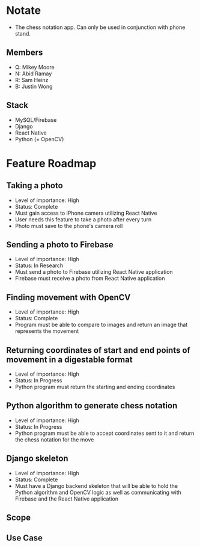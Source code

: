 # Notate
- The chess notation app.  Can only be used in conjunction with phone stand.

## Members
- Q: Mikey Moore 
- N: Abid Ramay 
- R: Sam Heinz
- B: Justin Wong

## Stack
- MySQL/Firebase
- Django
- React Native
- Python (+ OpenCV)

# Feature Roadmap

## Taking a photo
- Level of importance: High
- Status: Complete
- Must gain access to iPhone camera utilizing React Native
- User needs this feature to take a photo after every turn
- Photo must save to the phone's camera roll

## Sending a photo to Firebase
- Level of importance: High
- Status: In Research
- Must send a photo to Firebase utilizing React Native application
- Firebase must receive a photo from React Native application

## Finding movement with OpenCV
- Level of importance: High
- Status: Complete
- Program must be able to compare to images and return an image that represents the movement

## Returning coordinates of start and end points of movement in a digestable format
- Level of importance: High
- Status: In Progress 
- Python program must return the starting and ending coordinates 

## Python algorithm to generate chess notation
- Level of importance: High
- Status: In Progress
- Python program must be able to accept coordinates sent to it and return the chess notation for the move

## Django skeleton 
- Level of importance: High
- Status: Complete
- Must have a Django backend skeleton that will be able to hold the Python algorithm and OpenCV logic as well as communicating with Firebase and the React Native application



## Scope

## Use Case